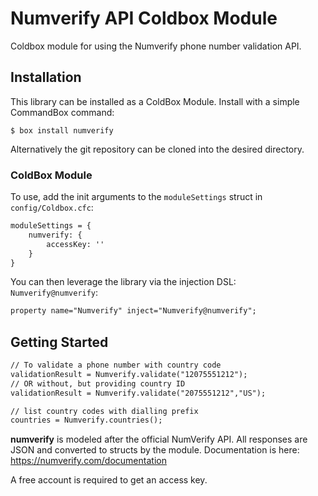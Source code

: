 # Numverify API Coldbox Module
Coldbox module for using the Numverify phone number validation API.

## Installation
This library can be installed as a ColdBox Module. Install with a simple CommandBox command:

```
$ box install numverify
```

Alternatively the git repository can be cloned into the desired directory.

### ColdBox Module

To use, add the init arguments to the `moduleSettings` struct in `config/Coldbox.cfc`:

```cfc
moduleSettings = {
    numverify: {
        accessKey: ''
    }
}
```

You can then leverage the library via the injection DSL: `Numverify@numverify`:

```cfc
property name="Numverify" inject="Numverify@numverify";
```

## Getting Started

```cfc
// To validate a phone number with country code
validationResult = Numverify.validate("12075551212");
// OR without, but providing country ID
validationResult = Numverify.validate("2075551212","US");

// list country codes with dialling prefix
countries = Numverify.countries();
```

**numverify** is modeled after the official NumVerify API. All responses are JSON and converted to structs by the module. Documentation is here: https://numverify.com/documentation

A free account is required to get an access key.